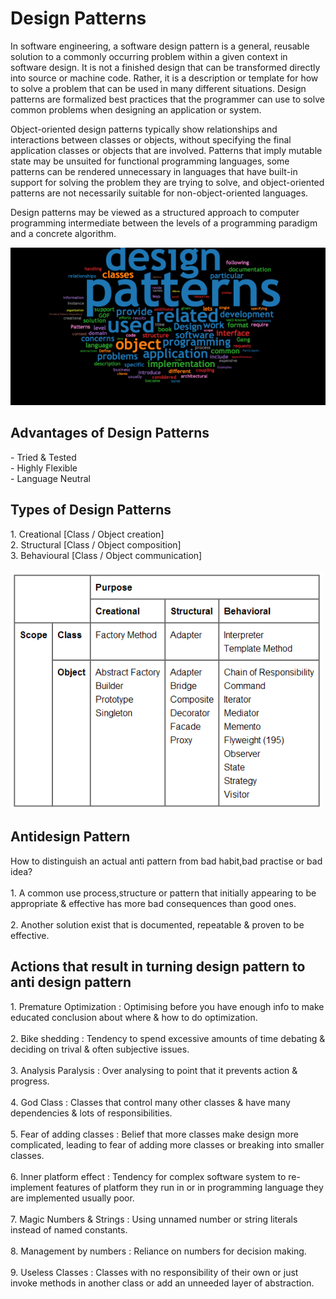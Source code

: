 # Design Patterns

In software engineering, a software design pattern is a general, reusable solution to a commonly occurring problem within a given context in software design. It is not a finished design that can be transformed directly into source or machine code. Rather, it is a description or template for how to solve a problem that can be used in many different situations. Design patterns are formalized best practices that the programmer can use to solve common problems when designing an application or system.

Object-oriented design patterns typically show relationships and interactions between classes or objects, without specifying the final application classes or objects that are involved. Patterns that imply mutable state may be unsuited for functional programming languages, some patterns can be rendered unnecessary in languages that have built-in support for solving the problem they are trying to solve, and object-oriented patterns are not necessarily suitable for non-object-oriented languages.

Design patterns may be viewed as a structured approach to computer programming intermediate between the levels of a programming paradigm and a concrete algorithm.


<img src="etc/designPatterns.png" width="1000"/>

<h2>Advantages of Design Patterns</h2>
- Tried & Tested<br>
- Highly Flexible<br>
- Language Neutral<br>

<h2>Types of Design Patterns</h2>
1. Creational [Class / Object creation]<br>
2. Structural [Class / Object composition]<br>
3. Behavioural [Class / Object communication]<br><br>

<img src="etc/designPatternsTypes.png" width="500"/>

<h2>Antidesign Pattern</h2>
How to distinguish an actual anti pattern from bad habit,bad practise or bad idea?<br><br>
1. A common use process,structure or pattern that initially appearing to be appropriate & effective has more bad consequences than good ones.<br><br>
2. Another solution exist that is documented, repeatable & proven to be effective.<br>

<h2>Actions that result in turning design pattern to anti design pattern</h2>
1. Premature Optimization : Optimising before you have enough info to make educated conclusion about where & how to do optimization.<br><br>
2. Bike shedding : Tendency to spend excessive amounts of time debating & deciding on trival & often subjective issues.<br><br>
3. Analysis Paralysis : Over analysing to point that it prevents action & progress.<br><br>
4. God Class : Classes that control many other classes & have many dependencies & lots of responsibilities.<br><br>
5. Fear of adding classes : Belief that more classes make design more complicated, leading to fear of adding more classes or breaking into smaller classes.<br><br>
6. Inner platform effect : Tendency for complex software system to re-implement features of platform they run in or in programming language they are implemented usually poor.<br><br>
7. Magic Numbers & Strings : Using unnamed number or string literals instead of named constants.<br><br>
8. Management by numbers : Reliance on numbers for decision making.<br><br>
9. Useless Classes : Classes with no responsibility of their own or just invoke methods in another class or add an unneeded layer of abstraction.<br>
